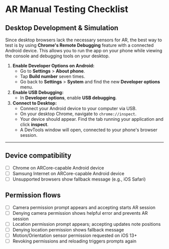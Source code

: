 # AR Manual Testing Checklist

## Desktop Development & Simulation

Since desktop browsers lack the necessary sensors for AR, the best way to test is by using **Chrome's Remote Debugging** feature with a connected Android device. This allows you to run the app on your phone while viewing the console and debugging tools on your desktop.

1.  **Enable Developer Options on Android:**
    *   Go to **Settings** > **About phone**.
    *   Tap **Build number** seven times.
    *   Go back to **Settings** > **System** and find the new **Developer options** menu.
2.  **Enable USB Debugging:**
    *   In **Developer options**, enable **USB debugging**.
3.  **Connect to Desktop:**
    *   Connect your Android device to your computer via USB.
    *   On your desktop Chrome, navigate to `chrome://inspect`.
    *   Your device should appear. Find the tab running your application and click **inspect**.
    *   A DevTools window will open, connected to your phone's browser session.

---

## Device compatibility
- [ ] Chrome on ARCore-capable Android device
- [ ] Samsung Internet on ARCore-capable Android device
- [ ] Unsupported browsers show fallback message (e.g., iOS Safari)

## Permission flows
- [ ] Camera permission prompt appears and accepting starts AR session
- [ ] Denying camera permission shows helpful error and prevents AR session
- [ ] Location permission prompt appears; accepting updates note positions
- [ ] Denying location permission shows fallback message
- [ ] Motion/Orientation sensor permission requested on iOS 13+
- [ ] Revoking permissions and reloading triggers prompts again
